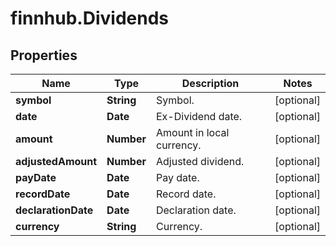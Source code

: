 # finnhub.Dividends

## Properties

Name | Type | Description | Notes
------------ | ------------- | ------------- | -------------
**symbol** | **String** | Symbol. | [optional] 
**date** | **Date** | Ex-Dividend date. | [optional] 
**amount** | **Number** | Amount in local currency. | [optional] 
**adjustedAmount** | **Number** | Adjusted dividend. | [optional] 
**payDate** | **Date** | Pay date. | [optional] 
**recordDate** | **Date** | Record date. | [optional] 
**declarationDate** | **Date** | Declaration date. | [optional] 
**currency** | **String** | Currency. | [optional] 


